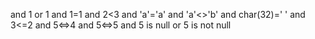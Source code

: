 and 1
or 1
and 1=1
and 2<3
and 'a'='a'
and 'a'<>'b'
and char(32)=' '
and 3<=2
and 5<=>4
and 5<=>5
and 5 is null
or 5 is not null
